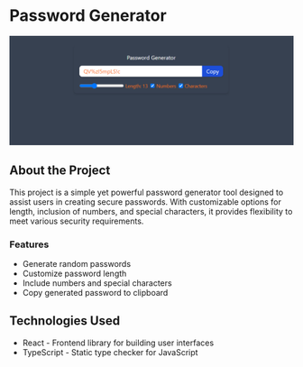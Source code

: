  # Password Generator

![Demo Image](./src/assets/image.png)


## About the Project

This project is a simple yet powerful password generator tool designed to assist users in creating secure passwords. With customizable options for length, inclusion of numbers, and special characters, it provides flexibility to meet various security requirements.

### Features

- Generate random passwords
- Customize password length
- Include numbers and special characters
- Copy generated password to clipboard

## Technologies Used

- React - Frontend library for building user interfaces
- TypeScript - Static type checker for JavaScript




